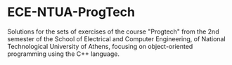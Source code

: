 # ECE-NTUA-ProgTech
Solutions for the sets of exercises of the course "Progtech" from the 2nd semester of the School of Electrical and Computer Engineering, of National Technological University of Athens, focusing on object-oriented programming using the C++ language.
